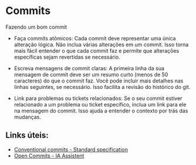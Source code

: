 # Commits

Fazendo um bom commit
- Faça commits atômicos: Cada commit deve representar uma única alteração lógica. Não inclua várias alterações em um commit. Isso torna mais fácil entender o que cada commit faz e permite que alterações específicas sejam revertidas se necessário.

- Escreva mensagens de commit claras: A primeira linha da sua mensagem de commit deve ser um resumo curto (menos de 50 caracteres) do que o commit faz. Você pode incluir mais detalhes nas linhas seguintes, se necessário. Isso facilita a revisão do histórico do git.

- Link para problemas ou tickets relacionados: Se o seu commit estiver relacionado a um problema ou ticket específico, inclua um link para ele na mensagem do commit. Isso ajuda a entender o contexto por trás das mudanças.

## Links úteis:
- [Conventional commits - Standard specification](https://www.conventionalcommits.org/pt-br/v1.0.0/)
- [Open Commits - IA Assistent](https://github.com/di-sukharev/opencommit#setup-opencommit-as-a-cli)
